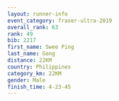 ```yaml
---
layout: runner-info
event_category: fraser-ultra-2019 
overall_rank: 63
rank: 49
bib: 2217
first_name: Swee Ping
last_name: Gong
distance: 22KM
country: Philippines
category_km: 22KM
gender: Male
finish_time: 4-23-45
---
```


